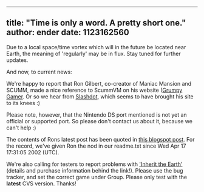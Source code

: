 
---
title: "Time is only a word. A pretty short one."
author: ender
date: 1123162560
---

Due to a local space/time vortex which will in the future be located near Earth, the meaning of 'regularly' may be in flux. Stay tuned for further updates.

And now, to current news:

We're happy to report that Ron Gilbert, co-creator of Maniac Mansion and SCUMM, made a nice reference to ScummVM on his website ([Grumpy Gamer](http://grumpygamer.com/). Or so we hear from [Slashdot](http://games.slashdot.org/games/05/08/03/1641224.shtml?tid=207&tid=202&tid=203), which seems to have brought his site to its knees :)

Please note, however, that the Nintendo DS port mentioned is not yet an official or supported port. So please don't contact us about it, because we can't help :)

The contents of Rons latest post has been quoted in [this blogspot post](http://humaninbox.blogspot.com/2005/08/ron-gilbert-supports-illegitimate.html). For the record, we've given Ron the nod in our readme.txt since Wed Apr 17 17:31:05 2002 (UTC).

We're also calling for testers to report problems with ['Inherit the Earth'](http://www.wyrmkeep.com/ite/) (details and purchase information behind the link!). Please use the bug tracker, and set the correct game under Group. Please only test with the **latest** CVS version. Thanks!
